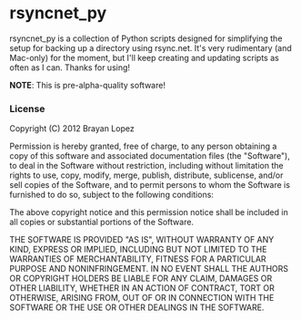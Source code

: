 rsyncnet_py
===========

rsyncnet_py is a collection of Python scripts designed for simplifying the setup for 
backing up a directory using rsync.net. It's very rudimentary (and Mac-only) for the moment, 
but I'll keep creating and updating scripts as often as I can. Thanks for using!

**NOTE**: This is pre-alpha-quality software!

### License

Copyright (C) 2012 Brayan Lopez

Permission is hereby granted, free of charge, to any person obtaining a copy of this 
software and associated documentation files (the "Software"), to deal in the Software 
without restriction, including without limitation the rights to use, copy, modify, merge, 
publish, distribute, sublicense, and/or sell copies of the Software, and to permit persons 
to whom the Software is furnished to do so, subject to the following conditions:

The above copyright notice and this permission notice shall be included in all copies or 
substantial portions of the Software.

THE SOFTWARE IS PROVIDED "AS IS", WITHOUT WARRANTY OF ANY KIND, EXPRESS OR IMPLIED, 
INCLUDING BUT NOT LIMITED TO THE WARRANTIES OF MERCHANTABILITY, FITNESS FOR A PARTICULAR
 PURPOSE AND NONINFRINGEMENT. IN NO EVENT SHALL THE AUTHORS OR COPYRIGHT HOLDERS BE LIABLE
  FOR ANY CLAIM, DAMAGES OR OTHER LIABILITY, WHETHER IN AN ACTION OF CONTRACT, TORT OR 
  OTHERWISE, ARISING FROM, OUT OF OR IN CONNECTION WITH THE SOFTWARE OR THE USE OR OTHER 
  DEALINGS IN THE SOFTWARE.
